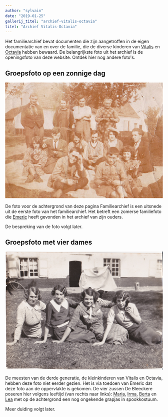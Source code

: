 ```yaml
---
author: "sylvain"
date: "2019-01-25"
gallerij_titel: "archief-vitalis-octavia"
titel: "Archief Vitalis-Octavia"
---
```

Het familiearchief bevat documenten die zijn aangetroffen in de eigen documentatie van en over de familie, die de diverse kinderen van [Vitalis](1879-vitalis-de-bleeckere) en [Octavia](1878-octavia-versluys) hebben bewaard. De belangrijkste foto uit het archief is de openingsfoto van deze website. Ontdek hier nog andere foto's.

## Groepsfoto op een zonnige dag

![foto1](foto1.jpg)

De foto voor de achtergrond van deze pagina Familiearchief is een uitsnede uit de eerste foto van het familiearchief. Het betreft een zomerse familiefoto die [Emeric](1946-emeric-de-bleeckere) heeft gevonden in het archief van zijn ouders. 

De bespreking van de foto volgt later. 

## Groepsfoto met vier dames

![foto2](foto2.jpg)

De meesten van de derde generatie, de kleinkinderen van Vitalis en Octavia, hebben deze foto niet eerder gezien. Het is via toedoen van Emeric dat deze foto aan de oppervlakte is gekomen. De vier zussen De Bleeckere poseren hier volgens leeftijd (van rechts naar links): [Maria](1908-maria-de-bleeckere), [Irma](1913-irma-de-bleeckere), [Berta](1914-berta-de-bleeckere) en [Lea](1922-lea-de-bleeckere) met op de achtergrond een nog ongekende grapjas in spookkostuum.

Meer duiding volgt later.
